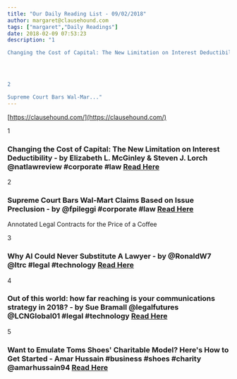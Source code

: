 ```yaml
---
title: "Our Daily Reading List - 09/02/2018"
author: margaret@clausehound.com
tags: ["margaret","Daily Readings"]
date: 2018-02-09 07:53:23
description: "1

Changing the Cost of Capital: The New Limitation on Interest Deductibility - by Elizabeth L. McGinley & Steven J. Lorch @natlawreview #corporate #law Read Here

 


2

Supreme Court Bars Wal-Mar..."
---
```


[https://clausehound.com/](https://clausehound.com/)

1

### Changing the Cost of Capital: The New Limitation on Interest Deductibility - by Elizabeth L. McGinley & Steven J. Lorch @natlawreview #corporate #law [Read Here](https://www.natlawreview.com/article/changing-cost-capital-new-limitation-interest-deductibility)

 

2

### Supreme Court Bars Wal-Mart Claims Based on Issue Preclusion - by @fpileggi #corporate #law [Read Here](https://www.delawarelitigation.com/2018/01/articles/delaware-supreme-court-updates/supreme-court-bars-wal-mart-claims-based-on-issue-preclusion/)

Annotated Legal Contracts
for the Price of a Coffee

3

### Why AI Could Never Substitute A Lawyer - by @RonaldW7 @ltrc #legal #technology [Read Here](http://www.lawtechnologytoday.org/2018/01/why-ai-could-never-substitute-a-lawyer/)

 

4

### Out of this world: how far reaching is your communications strategy in 2018? - by Sue Bramall @legalfutures @LCNGlobal01 #legal #technology [Read Here](https://www.legalfutures.co.uk/blog/world-far-reaching-communications-strategy-2018)

 

5

### Want to Emulate Toms Shoes' Charitable Model? Here's How to Get Started - Amar Hussain #business #shoes #charity @amarhussain94 [Read Here](https://www.entrepreneur.com/article/307932)

 